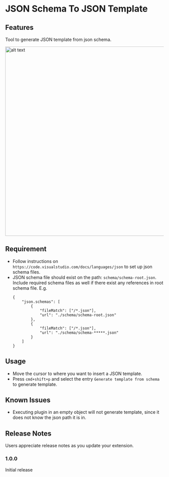 # JSON Schema To JSON Template

## Features

Tool to generate JSON template from json schema.

<img src="https://raw.githubusercontent.com/ChaunceyKiwi/json-schema-to-json-template/master/demo.gif" alt="alt text" width="600px">


## Requirement
* Follow instructions on `https://code.visualstudio.com/docs/languages/json` to set up json schema files.
* JSON schema file should exist on the path: `schema/schema-root.json`. Include required schema files as well if there exist any references in root schema file. E.g.
    ```
    {
        "json.schemas": [
            {
                "fileMatch": ["/*.json"],
                "url": "./schema/schema-root.json"
            },
            {
                "fileMatch": ["/*.json"],
                "url": "./schema/schema-*****.json"
            }
        ]
    }
    ```

## Usage
* Move the cursor to where you want to insert a JSON template.
* Press `cmd+shift+p` and select the entry `Generate template from schema` to generate template.

## Known Issues
* Executing plugin in an empty object will not generate template, since it does not know the json path it is in.

## Release Notes

Users appreciate release notes as you update your extension.

### 1.0.0

Initial release
